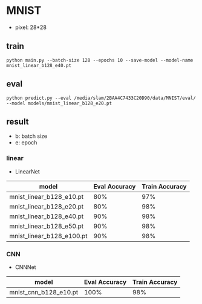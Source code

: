 # MNIST 

- pixel: 28*28

## train
```python main.py --batch-size 128 --epochs 10 --save-model --model-name mnist_linear_b128_e40.pt```

## eval
```python predict.py --eval /media/slam/2BAA4C7433C20D90/data/MNIST/eval/ --model models/mnist_linear_b128_e20.pt```

## result 
- b: batch size
- e: epoch
  
### linear

- LinearNet
  
| model      | Eval Accuracy | Train Accuracy |
| ----------- | ----------- | ----------- |
| mnist_linear_b128_e10.pt   | 80%       | 97% |
| mnist_linear_b128_e20.pt   | 80%       | 98% |
| mnist_linear_b128_e40.pt   | 90%       | 98% |
| mnist_linear_b128_e50.pt   | 90%       | 98% |
| mnist_linear_b128_e100.pt  | 90%       | 98% |

### CNN

- CNNNet
  
| model      | Eval Accuracy | Train Accuracy |
| ----------- | ----------- | ----------- |
| mnist_cnn_b128_e10.pt   | 100%       | 98% |